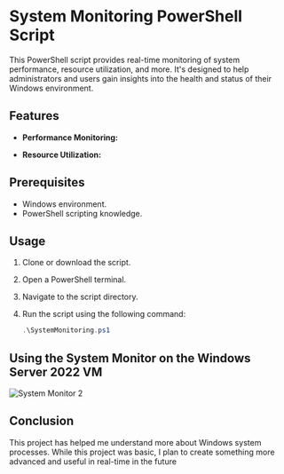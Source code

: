 # System Monitoring PowerShell Script

This PowerShell script provides real-time monitoring of system performance, resource utilization, and more. It's designed to help administrators and users gain insights into the health and status of their Windows environment.

## Features

- **Performance Monitoring:**
  
- **Resource Utilization:**

## Prerequisites

- Windows environment.
- PowerShell scripting knowledge.

## Usage

1. Clone or download the script.
2. Open a PowerShell terminal.
3. Navigate to the script directory.
4. Run the script using the following command:

   ```powershell
   .\SystemMonitoring.ps1

## Using the System Monitor on the Windows Server 2022 VM 

![System Monitor 2](https://github.com/EliasMo/Sysmonitor-PS/assets/45215421/b006bb74-4b8f-4f98-aef4-fbf13972b81c)

## Conclusion 
This project has helped me understand more about Windows system processes. While this project was basic, I plan to create something more advanced and useful in real-time in the future



